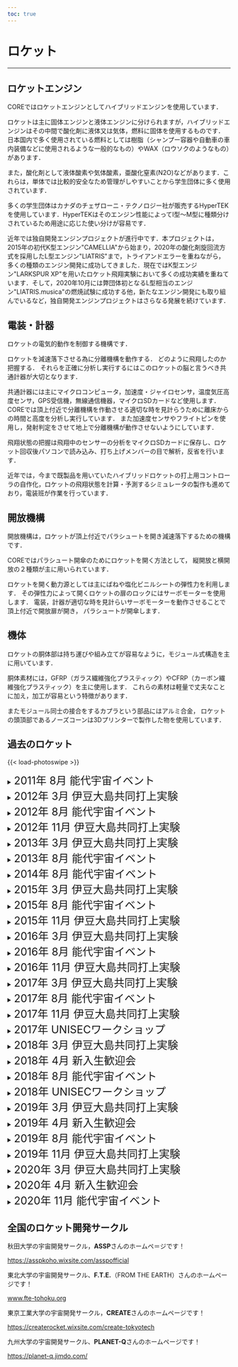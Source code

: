 ```yaml
---
toc: true
---
```


# ロケット
---

## ロケットエンジン

COREではロケットエンジンとしてハイブリッドエンジンを使用しています．

ロケットは主に固体エンジンと液体エンジンに分けられますが，ハイブリッドエンジンはその中間で酸化剤に液体又は気体，燃料に固体を使用するものです． 日本国内で多く使用されている燃料としては樹脂（シャンプー容器や自動車の車内装備などに使用されるような一般的なもの）やWAX（ロウソクのようなもの）があります．

また，酸化剤として液体酸素や気体酸素，亜酸化窒素(N2O)などがあります．これらは，単体では比較的安全なため管理がしやすいことから学生団体に多く使用されています．

多くの学生団体はカナダのチェザローニ・テクノロジー社が販売するHyperTEKを使用しています．HyperTEKはそのエンジン性能によってI型～M型に種類分けされているため用途に応じた使い分けが容易です．

近年では独自開発エンジンプロジェクトが進行中です．本プロジェクトは，2015年の初代K型エンジン"CAMELLIA"から始まり，2020年の酸化剤旋回流方式を採用したL型エンジン"LIATRIS"まで，トライアンドエラーを重ねながら，多くの種類のエンジン開発に成功してきました．現在ではK型エンジン"LARKSPUR XP"を用いたロケット飛翔実験において多くの成功実績を重ねています．そして，2020年10月には弊団体初となるL型相当のエンジン"LIATRIS.musica"の燃焼試験に成功する他，新たなエンジン開発にも取り組んでいるなど，独自開発エンジンプロジェクトはさらなる発展を続けています．

## 電装・計器

ロケットの電気的動作を制御する機構です．

ロケットを減速落下させる為に分離機構を動作する．
どのように飛翔したのか把握する．
それらを正確に分析し実行するにはこのロケットの脳と言うべき共通計器が大切となります．

共通計器には主にマイクロコンピュータ，加速度・ジャイロセンサ，温度気圧高度センサ，GPS受信機，無線通信機器，マイクロSDカードなど使用します．
COREでは頂上付近で分離機構を作動させる適切な時を見計らうために離床からの時間と高度を分析し実行しています．
また加速度センサやフライトピンを使用し，発射判定をさせて地上で分離機構が動作させないようにしています．

飛翔状態の把握は飛翔中のセンサーの分析をマイクロSDカードに保存し、ロケット回収後パソコンで読み込み、打ち上げメンバーの目で解析，反省を行います．

近年では，今まで既製品を用いていたハイブリッドロケットの打上用コントローラの自作化，ロケットの飛翔状態を計算・予測するシミュレータの製作も進めており，電装班が作業を行っています．

## 開放機構

開放機構は，ロケットが頂上付近でパラシュートを開き減速落下するための機構です．

COREではパラシュート開傘のためにロケットを開く方法として，
縦開放と横開放の２種類が主に用いられています．

ロケットを開く動力源としては主にばねや塩化ビニルシートの弾性力を利用します．
その弾性力によって開くロケットの扉のロックにはサーボモーターを使用します．
電装，計器が適切な時を見計らいサーボモーターを動作させることで頂上付近で開放扉が開き，
パラシュートが開傘します．

## 機体

ロケットの胴体部は持ち運びや組み立てが容易なように，モジュール式構造を主に用いています．

胴体素材には，GFRP（ガラス繊維強化プラスティック）やCFRP（カーボン繊維強化プラスティック）を主に使用します．
これらの素材は軽量で丈夫なことに加え，加工が容易という特徴があります．

またモジュール同士の接合をするカプラという部品にはアルミ合金，
ロケットの頭頂部であるノーズコーンは3Dプリンターで製作した物を使用しています．

## 過去のロケット
{{< load-photoswipe >}}

<details>

<summary><font size="5">2011年 8月 能代宇宙イベント</font></summary>

#### Red Bull
{{< gallery >}}
{{<figure link="/img/gallery/body-redbull-01.jpg" thumb="-thumb" caption="機体①">}}
{{<figure link="/img/gallery/body-redbull-02.jpg" thumb="-thumb" caption="機体②">}}
{{< /gallery >}}

</details>

<details>

<summary><font size="5">2012年 3月 伊豆大島共同打上実験</font></summary>

#### トマトーク
{{< gallery >}}
{{<figure link="/img/gallery/people-toma.jpg" thumb="-thumb" caption="機体">}}
{{< /gallery >}}

#### T-ロケット
{{< gallery >}}
{{<figure link="/img/gallery/body-T-rocket.jpg" thumb="-thumb" caption="機体">}}
{{< /gallery >}}

</details>

<details>

<summary><font size="5">2012年 8月 能代宇宙イベント</font></summary>

#### キョロ(kyolo)
{{< gallery >}}
{{<figure link="/img/gallery/body-kyolo.jpg" thumb="-thumb" caption="フェアリング">}}
{{< /gallery >}}

</details>

<details>

<summary><font size="5">2012年 11月 伊豆大島共同打上実験</font></summary>

#### GXP(Gold Experience)
{{< gallery >}}
{{<figure link="/img/gallery/body-GXP-01.jpg" thumb="-thumb" caption="機体①">}}
{{<figure link="/img/gallery/body-GXP-02.jpg" thumb="-thumb" caption="機体②">}}
{{< /gallery >}}

</details>

<details>

<summary><font size="5">2013年 3月 伊豆大島共同打上実験</font></summary>

#### SSP(スケスケパラダイス)
{{< gallery >}}
{{<figure link="/img/gallery/body-SSP.jpg" thumb="-thumb" caption="機体">}}
{{< /gallery >}}

</details>

<details>

<summary><font size="5">2013年 8月 能代宇宙イベント</font></summary>

#### ミランダ
{{< gallery >}}
{{<figure link="/img/gallery/body-miranda.jpg" thumb="-thumb" caption="機体">}}
{{< /gallery >}}

</details>

<details>

<summary><font size="5">2014年 8月 能代宇宙イベント</font></summary>

#### FleshG
{{< gallery >}}
{{<figure link="/img/gallery/body-flashg.png" thumb="-thumb" caption="機体">}}
{{< /gallery >}}

</details>

<details>

<summary><font size="5">2015年 3月 伊豆大島共同打上実験</font></summary>


#### Helix翼
{{< gallery >}}
{{<figure link="/img/gallery/body-helix_tsubasa.png" thumb="-thumb" caption="機体">}}
{{< /gallery >}}

#### Vertex
{{< gallery >}}
{{<figure link="/img/gallery/body-vertex.png" thumb="-thumb" caption="機体">}}
{{< /gallery >}}

</details>

<details>

<summary><font size="5">2015年 8月 能代宇宙イベント</font></summary>

#### CYCLOPS
{{< gallery >}}
{{<figure link="/img/gallery/body-cyclops.png" thumb="-thumb" caption="機体">}}
{{<figure link="/img/gallery/poster-2015-08-noshiro.jpg" thumb="-thumb" caption="ミッションロゴ">}}
{{< /gallery >}}

</details>

<details>

<summary><font size="5">2015年 11月 伊豆大島共同打上実験</font></summary>

#### swift
{{< gallery >}}
{{<figure link="/img/gallery/body-swift.png" thumb="-thumb" caption="機体">}}
{{< /gallery >}}

</details>

<details>

<summary><font size="5">2016年 3月 伊豆大島共同打上実験</font></summary>

#### swift-X
{{< gallery >}}
{{<figure link="/img/gallery/body-swiftχ.png" thumb="-thumb" caption="機体">}}
{{< /gallery >}}

#### すずしろ
{{< gallery >}}
{{<figure link="/img/gallery/body-suzushiro.jpg" thumb="-thumb" caption="機体">}}
{{< /gallery >}}

</details>

<details>

<summary><font size="5">2016年 8月 能代宇宙イベント</font></summary>

{{< gallery >}}
{{<figure link="/img/gallery/poster-2016-08-noshiro.jpg" thumb="-thumb" caption="ポスター">}}
{{< /gallery >}}

#### 電信柱
- 機体名：幸区小倉1丁目7
{{< gallery >}}
{{<figure link="/img/gallery/logo-2016-08-noshiro-denshin.png" thumb="-thumb" caption="ミッションロゴ">}}
{{<figure link="/img/gallery/body-denshinbashira.png" thumb="-thumb" caption="機体">}}
{{< /gallery >}}

#### Eyens
- 機体名：Eyens
{{< gallery >}}
{{<figure link="/img/gallery/body-eyens.jpg" thumb="-thumb" caption="機体">}}
{{< /gallery >}}

</details>

<details>

<summary><font size="5">2016年 11月 伊豆大島共同打上実験</font></summary>

#### ンポロンポロ
{{< gallery >}}
{{<figure link="/img/gallery/poster-2016-11-oshima.jpg" thumb="-thumb" caption="ポスター">}}
{{<figure link="/img/gallery/body-nporo.jpg" thumb="-thumb" caption="機体">}}
{{< /gallery >}}

</details>

<details>

<summary><font size="5">2017年 3月 伊豆大島共同打上実験</font></summary>

#### ムササビ
{{< gallery >}}
{{<figure link="/img/gallery/body-musasabi.jpg" thumb="-thumb" caption="機体">}}
{{< /gallery >}}

#### Phase-IV
{{< gallery >}}
{{<figure link="/img/gallery/logo-2017-03-oshima.jpg" thumb="-thumb" caption="ミッションロゴ">}}
{{<figure link="/img/gallery/body-phase-iv.jpg" thumb="-thumb" caption="機体">}}
{{< /gallery >}}

</details>

<details>

<summary><font size="5">2017年 8月 能代宇宙イベント</font></summary>

#### 空飛ぶカメレオン
{{< gallery >}}
{{<figure link="/img/gallery/body-flykamereon.png" thumb="-thumb" caption="機体">}}
{{< /gallery >}}

#### SEACHICKEN
{{< gallery >}}
{{<figure link="/img/gallery/logo-2017-08-noshiro-sea-chicken.png" thumb="-thumb" caption="ミッションロゴ">}}
{{<figure link="/img/gallery/body-seachicken.jpg" thumb="-thumb" caption="機体">}}
{{< /gallery >}}

</details>

<details>

<summary><font size="5">2017年 11月 伊豆大島共同打上実験</font></summary>

#### 17式陸上高高度実証機(Lチキ)
{{< gallery >}}
{{<figure link="/img/gallery/body-Lchiki.png" thumb="-thumb" caption="機体">}}
{{< /gallery >}}

</details>

<details>

<summary><font size="5">2017年 UNISECワークショップ</font></summary>
{{< gallery >}}
{{<figure link="/img/gallery/poster-2017-unisecws.jpg" thumb="-thumb" caption="ポスター">}}
{{< /gallery >}}

</details>

<details>

<summary><font size="5">2018年 3月 伊豆大島共同打上実験</font></summary>

#### FamilyChicken
{{< gallery >}}
{{<figure link="/img/gallery/logo-2018-03-oshima-familychicken.png" thumb="-thumb" caption="ミッションロゴ">}}
{{<figure link="/img/gallery/body-familychicken.jpg" thumb="-thumb" caption="機体">}}
{{< /gallery >}}

#### VASE
{{< gallery >}}
{{<figure link="/img/gallery/logo-2018-03-oshima-vase.png" thumb="-thumb" caption="ミッションロゴ">}}
{{<figure link="/img/gallery/body-vase.jpg" thumb="-thumb" caption="機体">}}
{{< /gallery >}}

</details>

<details>

<summary><font size="5">2018年 4月 新入生歓迎会</font></summary>
{{< gallery >}}
{{<figure link="/img/gallery/poster-2018-welcome.png" thumb="-thumb" caption="ポスター">}}
{{< /gallery >}}

</details>

<details>

<summary><font size="5">2018年 8月 能代宇宙イベント</font></summary>

#### CORE'S KITCHEN
- 機体名：きりたんぽ
{{< gallery >}}
{{<figure link="/img/gallery/logo-2018-08-noshiro-cores-kitchen.png" thumb="-thumb" caption="ミッションロゴ">}}
{{<figure link="/img/gallery/body-kiritanpo.jpg" thumb="-thumb" caption="機体">}}
{{< /gallery >}}

#### Explore SEA
- 機体名：しらさぎ
{{< gallery >}}
{{<figure link="/img/gallery/logo-2018-08-noshiro-exploresea.png" thumb="-thumb" caption="ミッションロゴ">}}
{{<figure link="/img/gallery/body-shirasagi.jpg" thumb="-thumb" caption="機体">}}
{{< /gallery >}}

</details>

<details>

<summary><font size="5">2018年 UNISECワークショップ</font></summary>
{{< gallery >}}
{{<figure link="/img/gallery/poster-unisec18.png" thumb="-thumb" caption="ポスター">}}
{{< /gallery >}}

</details>

<details>

<summary><font size="5">2019年 3月 伊豆大島共同打上実験</font></summary>

#### PATHFINDER
- 機体名：PF
{{< gallery >}}
{{<figure link="/img/gallery/logo-2019-03-oshima-pathfinder.png" thumb="-thumb" caption="ミッションロゴ">}}
{{<figure link="/img/gallery/body-pathfinder.jpg" thumb="-thumb" caption="機体">}}
{{< /gallery >}}

#### 技術部誘導飛翔体開発課
- 機体名：⁽⁽ଘ( ˊᵕˋ )ଓ⁾⁾（ぐんぐにぃる）
{{< gallery >}}
{{<figure link="/img/gallery/logo-2019-03-tech.png" thumb="-thumb" caption="ミッションロゴ">}}
{{<figure link="/img/gallery/body-tech.jpg" thumb="-thumb" caption="機体">}}
{{< /gallery >}}

</details>

<details>

<summary><font size="5">2019年 4月 新入生歓迎会</font></summary>
{{< gallery >}}
{{<figure link="/img/gallery/poster-2019-welcome.jpg" thumb="-thumb" caption="ポスター">}}
{{< /gallery >}}

</details>

<details>

<summary><font size="5">2019年 8月 能代宇宙イベント</font></summary>

#### ASAHI
- 機体名：citrus
{{< gallery >}}
{{<figure link="/img/gallery/logo-2019-08-noshiro-asahi.jpg" thumb="-thumb" caption="ミッションロゴ">}}
{{<figure link="/img/gallery/body-asahi.jpg" thumb="-thumb" caption="機体">}}
{{< /gallery >}}

#### Gemini QUEST
- 機体名：Ptarmigan
{{< gallery >}}
{{<figure link="/img/gallery/logo-2019-08-noshiro-gemini.png" thumb="-thumb" caption="ミッションロゴ">}}
{{<figure link="/img/gallery/body-geminiquest.jpg" thumb="-thumb" caption="機体">}}
{{< /gallery >}}

</details>

<details>

<summary><font size="5">2019年 11月 伊豆大島共同打上実験</font></summary>

#### StreamConductor
- 機体名：あまつかぜ
{{< gallery >}}
{{<figure link="/img/gallery/logo-streamconductor.png" thumb="-thumb" caption="ミッションロゴ">}}
{{<figure link="/img/gallery/body-amatsukaze.jpg" thumb="-thumb" caption="機体">}}
{{< /gallery >}}

</details>

<details>

<summary><font size="5">2020年 3月 伊豆大島共同打上実験</font></summary>

#### どんぶらこ
- 機体名：ももたろう
{{< gallery >}}
{{<figure link="/img/gallery/logo-2020-03-donburako.png" thumb="-thumb" caption="ミッションロゴ">}}
{{<figure link="/img/gallery/body-donburako.jpg" thumb="-thumb" caption="機体">}}
{{< /gallery >}}

#### CRYSTAL PALACE
- 機体名：ピグレット
{{< gallery >}}
{{<figure link="/img/gallery/logo-2020-03-oshima-crystal.jpg" thumb="-thumb" caption="ミッションロゴ">}}
{{< /gallery >}}

</details>

<details>

<summary><font size="5">2020年 4月 新入生歓迎会</font></summary>
{{< gallery >}}
{{<figure link="/img/gallery/poster-2020new.png" thumb="-thumb" caption="ポスター">}}
{{< /gallery >}}

</details>

<details>

<summary><font size="5">2020年 11月 能代宇宙イベント</font></summary>

#### ミソラ工房
- 機体名：ひばり
{{< gallery >}}
{{<figure link="/img/gallery/logo-2020-08-noshiro-misora.jpg" thumb="-thumb" caption="ミッションロゴ">}}
{{<figure link="/img/gallery/body-hibari.jpg" thumb="-thumb" caption="機体">}}
{{<figure link="/img/gallery/poster-2020-11-noshiro.png" thumb="-thumb" caption="ポスター">}}
{{< /gallery >}}

</details>

## 全国のロケット開発サークル

秋田大学の宇宙開発サークル，**ASSP**さんのホームペ＝ジです！

https://asspkoho.wixsite.com/asspofficial

東北大学の宇宙開発サークル、**F.T.E.**（FROM THE EARTH）さんのホームページです！

www.fte-tohoku.org

東京工業大学の宇宙開発サークル，**CREATE**さんのホームページです！

https://createrocket.wixsite.com/create-tokyotech

九州大学の宇宙開発サークル、**PLANET-Q**さんのホームページです！

https://planet-q.jimdo.com/
